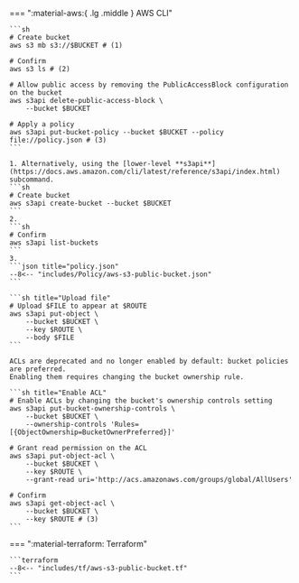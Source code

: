 === ":material-aws:{ .lg .middle } AWS CLI"

    ```sh
    # Create bucket
    aws s3 mb s3://$BUCKET # (1)

    # Confirm
    aws s3 ls # (2)

    # Allow public access by removing the PublicAccessBlock configuration on the bucket
    aws s3api delete-public-access-block \
        --bucket $BUCKET
    
    # Apply a policy
    aws s3api put-bucket-policy --bucket $BUCKET --policy file://policy.json # (3)
    ```

    1. Alternatively, using the [lower-level **s3api**](https://docs.aws.amazon.com/cli/latest/reference/s3api/index.html) subcommand.
    ```sh
    # Create bucket
    aws s3api create-bucket --bucket $BUCKET
    ```
    2. 
    ```sh
    # Confirm
    aws s3api list-buckets
    ```
    3. 
    ```json title="policy.json"
    --8<-- "includes/Policy/aws-s3-public-bucket.json"
    ```

    ```sh title="Upload file"
    # Upload $FILE to appear at $ROUTE
    aws s3api put-object \
        --bucket $BUCKET \
        --key $ROUTE \
        --body $FILE
    ```

    ACLs are deprecated and no longer enabled by default: bucket policies are preferred.
    Enabling them requires changing the bucket ownership rule.

    ```sh title="Enable ACL"
    # Enable ACLs by changing the bucket's ownership controls setting
    aws s3api put-bucket-ownership-controls \
        --bucket $BUCKET \
        --ownership-controls 'Rules=[{ObjectOwnership=BucketOwnerPreferred}]'

    # Grant read permission on the ACL
    aws s3api put-object-acl \
        --bucket $BUCKET \
        --key $ROUTE \
        --grant-read uri='http://acs.amazonaws.com/groups/global/AllUsers'

    # Confirm
    aws s3api get-object-acl \
        --bucket $BUCKET \
        --key $ROUTE # (3)
    ```



=== ":material-terraform: Terraform"

    ```terraform
    --8<-- "includes/tf/aws-s3-public-bucket.tf"
    ```
